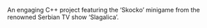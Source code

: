 An engaging C++ project featuring the ‘Skocko’ minigame from the renowned Serbian TV show ‘Slagalica’.
